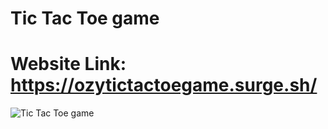 # Tic Tac Toe game
# Website Link: https://ozytictactoegame.surge.sh/

![Tic Tac Toe game](https://github.com/Ozy2022/tictactoe_game/assets/96604157/0fbf8f6a-daaa-4cb9-ba0a-8253efe0e28a)

